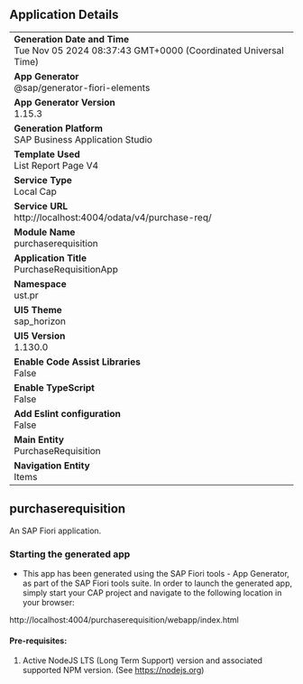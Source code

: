 ## Application Details
|               |
| ------------- |
|**Generation Date and Time**<br>Tue Nov 05 2024 08:37:43 GMT+0000 (Coordinated Universal Time)|
|**App Generator**<br>@sap/generator-fiori-elements|
|**App Generator Version**<br>1.15.3|
|**Generation Platform**<br>SAP Business Application Studio|
|**Template Used**<br>List Report Page V4|
|**Service Type**<br>Local Cap|
|**Service URL**<br>http://localhost:4004/odata/v4/purchase-req/|
|**Module Name**<br>purchaserequisition|
|**Application Title**<br>PurchaseRequisitionApp|
|**Namespace**<br>ust.pr|
|**UI5 Theme**<br>sap_horizon|
|**UI5 Version**<br>1.130.0|
|**Enable Code Assist Libraries**<br>False|
|**Enable TypeScript**<br>False|
|**Add Eslint configuration**<br>False|
|**Main Entity**<br>PurchaseRequisition|
|**Navigation Entity**<br>Items|

## purchaserequisition

An SAP Fiori application.

### Starting the generated app

-   This app has been generated using the SAP Fiori tools - App Generator, as part of the SAP Fiori tools suite.  In order to launch the generated app, simply start your CAP project and navigate to the following location in your browser:

http://localhost:4004/purchaserequisition/webapp/index.html

#### Pre-requisites:

1. Active NodeJS LTS (Long Term Support) version and associated supported NPM version.  (See https://nodejs.org)


